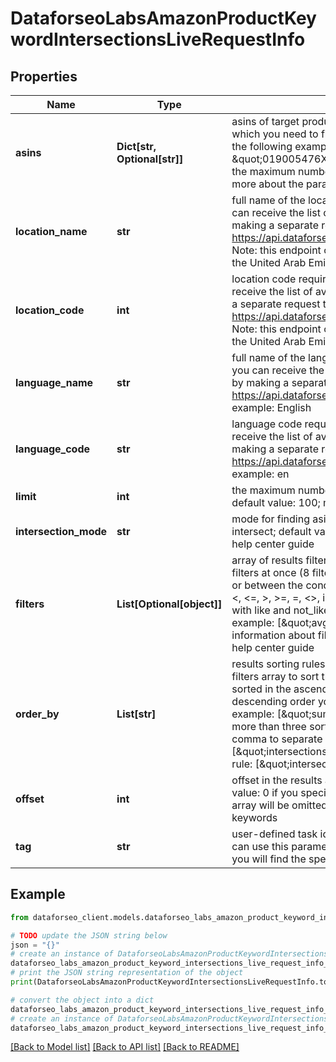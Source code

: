 # DataforseoLabsAmazonProductKeywordIntersectionsLiveRequestInfo


## Properties

Name | Type | Description | Notes
------------ | ------------- | ------------- | -------------
**asins** | **Dict[str, Optional[str]]** | asins of target products required field product IDs of the products for which you need to find keyword intersections; specify the ASINs as in the following example: \&quot;asins\&quot;: { \&quot;1\&quot;: \&quot;019005476X\&quot;, \&quot;2\&quot;: \&quot;0190074442\&quot; } the maximum number of ASINs you can specify in this object is 20; learn more about the parameter on this help center page | [optional] 
**location_name** | **str** | full name of the location required field if don’t specify location_code you can receive the list of available locations with their location_name by making a separate request to https://api.dataforseo.com/v3/dataforseo_labs/locations_and_languages; Note: this endpoint currently supports the US, Egypt, Saudi Arabia, and the United Arab Emirates locations only; example: United Kingdom | [optional] 
**location_code** | **int** | location code required field if don’t specify location_name you can receive the list of available locations with their location_code by making a separate request to https://api.dataforseo.com/v3/dataforseo_labs/locations_and_languages; Note: this endpoint currently supports the US, Egypt, Saudi Arabia, and the United Arab Emirates locations only; example: 2840 | [optional] 
**language_name** | **str** | full name of the language required field if don’t specify language_code you can receive the list of available languages with their language_name by making a separate request to the https://api.dataforseo.com/v3/dataforseo_labs/locations_and_languages example: English | [optional] 
**language_code** | **str** | language code required field if don’t specify language_name you can receive the list of available languages with their language_code by making a separate request to the https://api.dataforseo.com/v3/dataforseo_labs/locations_and_languages example: en | [optional] 
**limit** | **int** | the maximum number of products in the results array optional field default value: 100; maximum value: 1000 | [optional] 
**intersection_mode** | **str** | mode for finding asin intersections optional field possible values: union, intersect; default value: intersect; learn more about the parameter in this help center guide | [optional] 
**filters** | **List[Optional[object]]** | array of results filtering parameters optional field you can add several filters at once (8 filters maximum) you should set a logical operator and, or between the conditions the following operators are supported: regex, &lt;, &lt;&#x3D;, &gt;, &gt;&#x3D;, &#x3D;, &lt;&gt;, in, not_in, like, not_like you can use the % operator with like and not_like to match any string of zero or more characters example: [\&quot;avg_position\&quot;,\&quot;&lt;\&quot;, 10] for more information about filters, please refer to Dataforseo Labs – Filters or this help center guide | [optional] 
**order_by** | **List[str]** | results sorting rules optional field you can use the same values as in the filters array to sort the results possible sorting types: asc – results will be sorted in the ascending order desc – results will be sorted in the descending order you should use a comma to set up a sorting parameter example: [\&quot;sum_position,desc\&quot;] note that you can set no more than three sorting rules in a single request you should use a comma to separate several sorting rules example: [\&quot;intersections,desc\&quot;,\&quot;avg_position,asc\&quot;] default rule: [\&quot;intersections,desc\&quot;] | [optional] 
**offset** | **int** | offset in the results array of returned keywords optional field default value: 0 if you specify the 10 value, the first ten keywords in the results array will be omitted and the data will be provided for the successive keywords | [optional] 
**tag** | **str** | user-defined task identifier optional field the character limit is 255 you can use this parameter to identify the task and match it with the result you will find the specified tag value in the data object of the response | [optional] 

## Example

```python
from dataforseo_client.models.dataforseo_labs_amazon_product_keyword_intersections_live_request_info import DataforseoLabsAmazonProductKeywordIntersectionsLiveRequestInfo

# TODO update the JSON string below
json = "{}"
# create an instance of DataforseoLabsAmazonProductKeywordIntersectionsLiveRequestInfo from a JSON string
dataforseo_labs_amazon_product_keyword_intersections_live_request_info_instance = DataforseoLabsAmazonProductKeywordIntersectionsLiveRequestInfo.from_json(json)
# print the JSON string representation of the object
print(DataforseoLabsAmazonProductKeywordIntersectionsLiveRequestInfo.to_json())

# convert the object into a dict
dataforseo_labs_amazon_product_keyword_intersections_live_request_info_dict = dataforseo_labs_amazon_product_keyword_intersections_live_request_info_instance.to_dict()
# create an instance of DataforseoLabsAmazonProductKeywordIntersectionsLiveRequestInfo from a dict
dataforseo_labs_amazon_product_keyword_intersections_live_request_info_form_dict = dataforseo_labs_amazon_product_keyword_intersections_live_request_info.from_dict(dataforseo_labs_amazon_product_keyword_intersections_live_request_info_dict)
```
[[Back to Model list]](../README.md#documentation-for-models) [[Back to API list]](../README.md#documentation-for-api-endpoints) [[Back to README]](../README.md)


